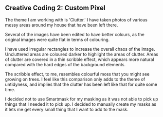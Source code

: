 ## Creative Coding 2: Custom Pixel

The theme I am working with is 'Clutter.' I have taken photos of various messy areas around my house that have been left there. 

Several of the images have been edited to have better colours, as the original images were quite flat in terms of colouring.

I have used irregular rectangles to increase the overall chaos of the image. Uncluttered areas are coloured darker to highlight the areas of clutter. Areas of clutter are covered in a thin scribble effect, which appears more natural compared with the hard edges of the background elements. 

The scribble effect, to me, resembles colourful moss that you might see growing on trees. I feel like this comparison only adds to the theme of untidyness, and implies that the clutter has been left like that for quite some time.

I decided not to use Smartmask for my masking as it was not able to pick up things that I needed it to pick up. I decided to manually create my masks as it lets me get every small thing that I want to add to the mask.